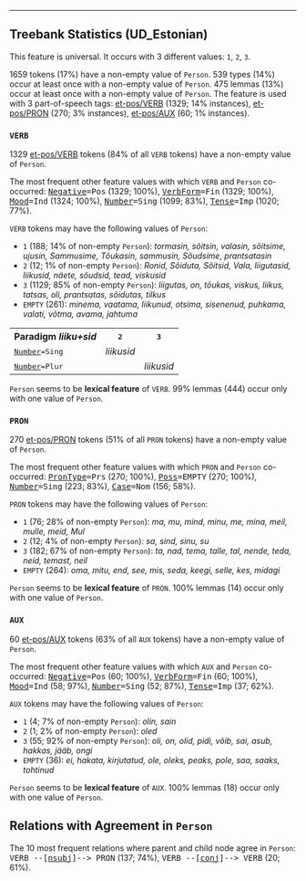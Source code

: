 

--------------------------------------------------------------------------------

## Treebank Statistics (UD_Estonian)

This feature is universal.
It occurs with 3 different values: `1`, `2`, `3`.

1659 tokens (17%) have a non-empty value of `Person`.
539 types (14%) occur at least once with a non-empty value of `Person`.
475 lemmas (13%) occur at least once with a non-empty value of `Person`.
The feature is used with 3 part-of-speech tags: [et-pos/VERB]() (1329; 14% instances), [et-pos/PRON]() (270; 3% instances), [et-pos/AUX]() (60; 1% instances).

### `VERB`

1329 [et-pos/VERB]() tokens (84% of all `VERB` tokens) have a non-empty value of `Person`.

The most frequent other feature values with which `VERB` and `Person` co-occurred: <tt><a href="Negative.html">Negative</a>=Pos</tt> (1329; 100%), <tt><a href="VerbForm.html">VerbForm</a>=Fin</tt> (1329; 100%), <tt><a href="Mood.html">Mood</a>=Ind</tt> (1324; 100%), <tt><a href="Number.html">Number</a>=Sing</tt> (1099; 83%), <tt><a href="Tense.html">Tense</a>=Imp</tt> (1020; 77%).

`VERB` tokens may have the following values of `Person`:

* `1` (188; 14% of non-empty `Person`): <em>tormasin, sõitsin, valasin, sõitsime, ujusin, Sammusime, Tõukasin, sammusin, Sõudsime, prantsatasin</em>
* `2` (12; 1% of non-empty `Person`): <em>Ronid, Sõiduta, Sõitsid, Vala, liigutasid, liikusid, näete, sõudsid, tead, viskusid</em>
* `3` (1129; 85% of non-empty `Person`): <em>liigutas, on, tõukas, viskus, liikus, tatsas, oli, prantsatas, sõidutas, tilkus</em>
* `EMPTY` (261): <em>minema, vaatama, liikunud, otsima, sisenenud, puhkama, valati, võtma, avama, jahtuma</em>

<table>
  <tr><th>Paradigm <i>liiku+sid</i></th><th><tt>2</tt></th><th><tt>3</tt></th></tr>
  <tr><td><tt><a href="Number.html">Number</a>=Sing</tt></td><td><em>liikusid</em></td><td></td></tr>
  <tr><td><tt><a href="Number.html">Number</a>=Plur</tt></td><td></td><td><em>liikusid</em></td></tr>
</table>

`Person` seems to be **lexical feature** of `VERB`. 99% lemmas (444) occur only with one value of `Person`.

### `PRON`

270 [et-pos/PRON]() tokens (51% of all `PRON` tokens) have a non-empty value of `Person`.

The most frequent other feature values with which `PRON` and `Person` co-occurred: <tt><a href="PronType.html">PronType</a>=Prs</tt> (270; 100%), <tt><a href="Poss.html">Poss</a>=EMPTY</tt> (270; 100%), <tt><a href="Number.html">Number</a>=Sing</tt> (223; 83%), <tt><a href="Case.html">Case</a>=Nom</tt> (156; 58%).

`PRON` tokens may have the following values of `Person`:

* `1` (76; 28% of non-empty `Person`): <em>ma, mu, mind, minu, me, mina, meil, mulle, meid, Mul</em>
* `2` (12; 4% of non-empty `Person`): <em>sa, sind, sinu, su</em>
* `3` (182; 67% of non-empty `Person`): <em>ta, nad, tema, talle, tal, nende, teda, neid, temast, neil</em>
* `EMPTY` (264): <em>oma, mitu, end, see, mis, seda, keegi, selle, kes, midagi</em>

`Person` seems to be **lexical feature** of `PRON`. 100% lemmas (14) occur only with one value of `Person`.

### `AUX`

60 [et-pos/AUX]() tokens (63% of all `AUX` tokens) have a non-empty value of `Person`.

The most frequent other feature values with which `AUX` and `Person` co-occurred: <tt><a href="Negative.html">Negative</a>=Pos</tt> (60; 100%), <tt><a href="VerbForm.html">VerbForm</a>=Fin</tt> (60; 100%), <tt><a href="Mood.html">Mood</a>=Ind</tt> (58; 97%), <tt><a href="Number.html">Number</a>=Sing</tt> (52; 87%), <tt><a href="Tense.html">Tense</a>=Imp</tt> (37; 62%).

`AUX` tokens may have the following values of `Person`:

* `1` (4; 7% of non-empty `Person`): <em>olin, sain</em>
* `2` (1; 2% of non-empty `Person`): <em>oled</em>
* `3` (55; 92% of non-empty `Person`): <em>oli, on, olid, pidi, võib, sai, asub, hakkas, jääb, ongi</em>
* `EMPTY` (36): <em>ei, hakata, kirjutatud, ole, oleks, peaks, pole, saa, saaks, tohtinud</em>

`Person` seems to be **lexical feature** of `AUX`. 100% lemmas (18) occur only with one value of `Person`.

## Relations with Agreement in `Person`

The 10 most frequent relations where parent and child node agree in `Person`:
<tt>VERB --[<a href="../dep/nsubj.html">nsubj</a>]--> PRON</tt> (137; 74%),
<tt>VERB --[<a href="../dep/conj.html">conj</a>]--> VERB</tt> (20; 61%).

